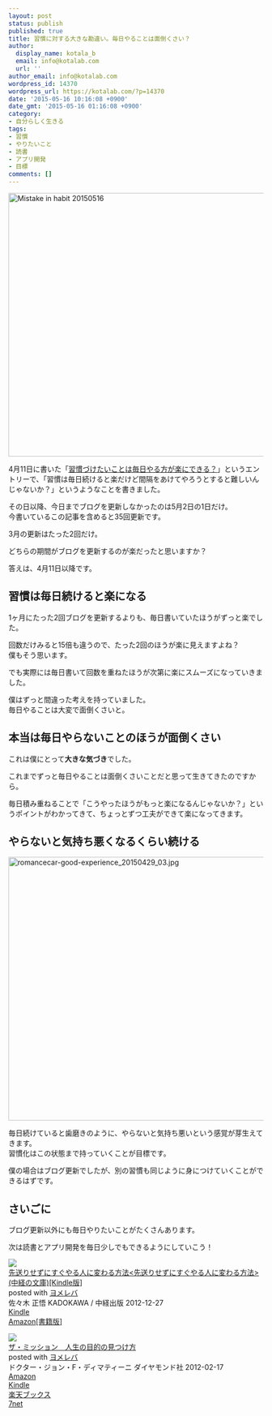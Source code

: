 ```yaml
---
layout: post
status: publish
published: true
title: 習慣に対する大きな勘違い。毎日やることは面倒くさい？
author:
  display_name: kotala_b
  email: info@kotalab.com
  url: ''
author_email: info@kotalab.com
wordpress_id: 14370
wordpress_url: https://kotalab.com/?p=14370
date: '2015-05-16 10:16:08 +0900'
date_gmt: '2015-05-16 01:16:08 +0900'
category:
- 自分らしく生きる
tags:
- 習慣
- やりたいこと
- 読書
- アプリ開発
- 目標
comments: []
---
```

<p><img src="https://kotalab.com/wp-content/uploads/2015/05/mistake-in-habit_20150516.jpg" alt="Mistake in habit 20150516" width="780" height ="520" class="aligncenter size-large" /></p>
<p>4月11日に書いた「<a href="https://kotalab.com/habit-every-day">習慣づけたいことは毎日やる方が楽にできる？</a>」というエントリーで、「習慣は毎日続けると楽だけど間隔をあけてやろうとすると難しいんじゃないか？」というようなことを書きました。</p>
<p>その日以降、今日までブログを更新しなかったのは5月2日の1日だけ。<br />
今書いているこの記事を含めると35回更新です。</p>
<p>3月の更新はたった2回だけ。</p>
<p>どちらの期間がブログを更新するのが楽だったと思いますか？</p>
<p>答えは、4月11日以降です。</p>
<p><!--more--></p>
<h2>習慣は毎日続けると楽になる</h2>
<p>1ヶ月にたった2回ブログを更新するよりも、毎日書いていたほうがずっと楽でした。</p>
<p>回数だけみると15倍も違うので、たった2回のほうが楽に見えますよね？<br />
僕もそう思います。</p>
<p>でも実際には毎日書いて回数を重ねたほうが次第に楽にスムーズになっていきました。</p>
<p>僕はずっと間違った考えを持っていました。<br />
毎日やることは大変で面倒くさいと。</p>
<h2>本当は毎日やらないことのほうが面倒くさい</h2>
<p>これは僕にとって<strong>大きな気づき</strong>でした。</p>
<p>これまでずっと毎日やることは面倒くさいことだと思って生きてきたのですから。</p>
<p>毎日積み重ねることで「こうやったほうがもっと楽になるんじゃないか？」というポイントがわかってきて、ちょっとずつ工夫ができて楽になってきます。</p>
<h2>やらないと気持ち悪くなるくらい続ける</h2>
<p><img src="https://kotalab.com/wp-content/uploads/2015/04/romancecar-good-experience_20150429_03-780x520.jpg" alt="romancecar-good-experience_20150429_03.jpg" width="780" height="520" class="aligncenter size-large wp-image-14205" /></p>
<p>毎日続けていると歯磨きのように、やらないと気持ち悪いという感覚が芽生えてきます。<br />
習慣化はこの状態まで持っていくことが目標です。</p>
<p>僕の場合はブログ更新でしたが、別の習慣も同じように身につけていくことができるはずです。</p>
<h2>さいごに</h2>
<p>ブログ更新以外にも毎日やりたいことがたくさんあります。</p>
<p>次は読書とアプリ開発を毎日少しでもできるようにしていこう！</p>
<div class="booklink-box">
<div class="booklink-image"><a href="http://www.amazon.co.jp/exec/obidos/asin/B00ARBMSQG/same-22/" rel="nofollow" target="_blank"><img src="http://ecx.images-amazon.com/images/I/51lLDYud3FL._SL160_.jpg" style="border: none;" /></a></div>
<div class="booklink-info">
<div class="booklink-name"><a href="http://www.amazon.co.jp/exec/obidos/asin/B00ARBMSQG/same-22/" rel="nofollow" target="_blank">先送りせずにすぐやる人に変わる方法<先送りせずにすぐやる人に変わる方法> (中経の文庫)[Kindle版]</a>
<div class="booklink-powered-date">posted with <a href="http://yomereba.com" rel="nofollow" target="_blank">ヨメレバ</a></div>
</div>
<div class="booklink-detail">佐々木 正悟 KADOKAWA / 中経出版 2012-12-27    </div>
<div class="booklink-link2">
<div class="shoplinkkindle"><a href="http://www.amazon.co.jp/exec/obidos/ASIN/B00ARBMSQG/same-22/" rel="nofollow" target="_blank">Kindle</a></div>
<div class="shoplinkamazon"><a href="http://www.amazon.co.jp/exec/obidos/ASIN/4806142476/same-22/" rel="nofollow" target="_blank">Amazon[書籍版]</a></div>
</p></div>
</div>
<div class="booklink-footer"></div>
</div>
<div class="booklink-box">
<div class="booklink-image"><a href="http://www.amazon.co.jp/exec/obidos/asin/4478016445/same-22/" rel="nofollow" target="_blank"><img src="http://ecx.images-amazon.com/images/I/51oSK9yJWfL._SL160_.jpg" style="border: none;" /></a></div>
<div class="booklink-info">
<div class="booklink-name"><a href="http://www.amazon.co.jp/exec/obidos/asin/4478016445/same-22/" rel="nofollow" target="_blank">ザ・ミッション　人生の目的の見つけ方</a>
<div class="booklink-powered-date">posted with <a href="http://yomereba.com" rel="nofollow" target="_blank">ヨメレバ</a></div>
</div>
<div class="booklink-detail">ドクター・ジョン・F・ディマティーニ ダイヤモンド社 2012-02-17    </div>
<div class="booklink-link2">
<div class="shoplinkamazon"><a href="http://www.amazon.co.jp/exec/obidos/asin/4478016445/same-22/" rel="nofollow" target="_blank">Amazon</a></div>
<div class="shoplinkkindle"><a href="http://www.amazon.co.jp/gp/search?keywords=%83U%81E%83~%83b%83V%83%87%83%93%81%40%90l%90%B6%82%CC%96%DA%93I%82%CC%8C%A9%82%C2%82%AF%95%FB&__mk_ja_JP=%83J%83%5E%83J%83i&url=node%3D2275256051&tag=same-22" rel="nofollow" target="_blank">Kindle</a></div>
<div class="shoplinkrakuten"><a href="http://c.af.moshimo.com/af/c/click?a_id=374939&p_id=56&pc_id=56&pl_id=637&s_v=b5Rz2P0601xu&url=http%3A%2F%2Fbooks.rakuten.co.jp%2Frb%2F11520209%2F" rel="nofollow" target="_blank">楽天ブックス</a><img src="http://i.af.moshimo.com/af/i/impression?a_id=374939&p_id=56&pc_id=56&pl_id=637" width="1" height="1" style="border:none;"></div>
<div class="shoplinkseven"><a href="http://ck.jp.ap.valuecommerce.com/servlet/referral?sid=2967684&pid=881104827&vc_url=http%3A%2F%2Fwww.7netshopping.jp%2Fbooks%2Fsearch_result%2F%3Fctgy%3Dbooks%26code%3D4478016445" target="_blank">7net</a><img src="http://atq.ad.valuecommerce.com/servlet/atq/gifbanner?sid=2967684&pid=881104827" height="1" width="1" border="0"></div>
</p></div>
</div>
<div class="booklink-footer"></div>
</div>
